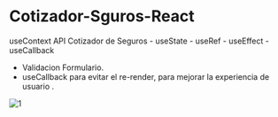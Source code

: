 # Cotizador-Sguros-React
useContext API Cotizador de Seguros - useState - useRef - useEffect - useCallback

- Validacion Formulario.
- useCallback para evitar el re-render, para mejorar la experiencia de usuario .

![1](https://github.com/DrKoop/Cotizador-Seguros-React/assets/95058605/c2c14c2d-4044-4a02-a4b6-398ba36b4b1e)
